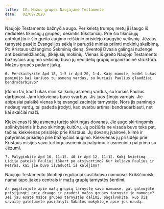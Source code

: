 ```yaml
---
title:  IV. Mažos grupės Naujajame Testamente
date:   02/09/2020
---
```


Naujojo Testamento bažnyčia augo. Per keletą trumpų metų ji išaugo iš nedidelės tikinčiųjų grupės į dešimtis tūkstančių. Prie šio tikinčiųjų antplūdžio ir šio greito augimo reiškinio prisidėjo daugybė veiksnių. Jėzaus tarnystė pasėjo Evangelijos sėklą ir paruošė minias priimti mokinių skelbimą. Po Kristaus užžengimo Sekminių dieną, Šventoji Dvasia galingai nužengė ant besimeldžiančių, įtikėjusių mokinių. Vienas iš greito Naujojo Testamento bažnyčios augimo veiksnių buvo jų nedidelių grupių organizacinė struktūra. Mažos grupės padarė įtaką.

`6. Perskaitykite Apd 18, 1–5 ir Apd 20, 1–4. Kaip manote, kodėl Lukas paminėjo kai kuriuos tų asmenų vardus, su kuriais Paulius glaudžiai bendradarbiavo?`
														
Įdomu tai, kad Lukas mini kai kurių asmenų vardus, su kuriais Paulius darbavosi. Jam kiekvienas buvo svarbus. Jis juos žinojo vardais. Jie abipusiai palaikė vienas kitą evangelizacinėje tarnystėje. Nors jis paminėjo nedaug vardų, tai padeda įrodyti, kad svarbu artimai bendradarbiauti, net kai skaičiai maži.

Kiekvienas iš šių asmenų turėjo skirtingas dovanas. Jie augo skirtingomis aplinkybėmis ir buvo skirtingų kultūrų. Jų požiūris ne visada buvo toks pat, tačiau kiekvienas prisidėjo prie Kristaus. Jų dovanų įvairovė, kilmė ir patyrimas prisidėjo prie bažnyčios augimo. Kiekvienas jų prisidėjo prie Kristaus misijos savo turtingu asmeniniu patyrimu ir asmeniniu patyrimu su Jėzumi.

`7. Palyginkite Apd 16, 11–15. 40 ir Apd 12, 11–12. Kokį kvietimą Lidija pateikė Pauliui iškart po atsivertimo? Kur keliavo Paulius ir Petras, kai jie buvo išvaduoti iš kalėjimo?`
														
Naujojo Testamento tikintieji reguliariai susitikdavo namuose. Krikščioniški namai tapo įtakos centrais ir mažų grupių tarnystės šerdimi.

`Ar pagalvojote apie mažų grupių tarnystę savo namuose, gal galvojote prisijungti prie draugo ir pradėti mažos grupės tarnystę jo namuose? Jei jau esate mažos grupės tarnystės dalimi, pagalvokite, kuo šią savaitę galėtumėte pasidalyti Sabatos mokykloje apie jos naudą.`
